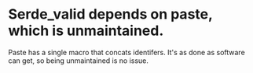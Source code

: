 # Serde_valid depends on paste, which is unmaintained.

Paste has a single macro that concats identifers.
It's as done as software can get, so being unmaintained 
is no issue.

